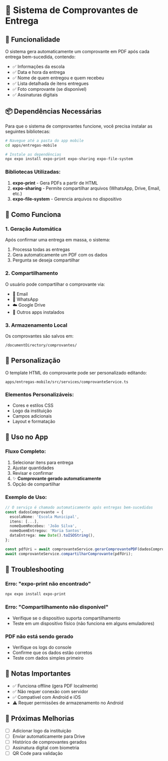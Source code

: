# 📄 Sistema de Comprovantes de Entrega

## 🎯 Funcionalidade

O sistema gera automaticamente um comprovante em PDF após cada entrega bem-sucedida, contendo:

- ✅ Informações da escola
- ✅ Data e hora da entrega
- ✅ Nome de quem entregou e quem recebeu
- ✅ Lista detalhada de itens entregues
- ✅ Foto comprovante (se disponível)
- ✅ Assinaturas digitais

## 📦 Dependências Necessárias

Para que o sistema de comprovantes funcione, você precisa instalar as seguintes bibliotecas:

```bash
# Navegue até a pasta do app mobile
cd apps/entregas-mobile

# Instale as dependências
npx expo install expo-print expo-sharing expo-file-system
```

### Bibliotecas Utilizadas:

1. **expo-print** - Gera PDFs a partir de HTML
2. **expo-sharing** - Permite compartilhar arquivos (WhatsApp, Drive, Email, etc.)
3. **expo-file-system** - Gerencia arquivos no dispositivo

## 🚀 Como Funciona

### 1. Geração Automática
Após confirmar uma entrega em massa, o sistema:
1. Processa todas as entregas
2. Gera automaticamente um PDF com os dados
3. Pergunta se deseja compartilhar

### 2. Compartilhamento
O usuário pode compartilhar o comprovante via:
- 📧 Email
- 💬 WhatsApp
- ☁️ Google Drive
- 📱 Outros apps instalados

### 3. Armazenamento Local
Os comprovantes são salvos em:
```
/documentDirectory/comprovantes/
```

## 🎨 Personalização

O template HTML do comprovante pode ser personalizado editando:
```
apps/entregas-mobile/src/services/comprovanteService.ts
```

### Elementos Personalizáveis:
- Cores e estilos CSS
- Logo da instituição
- Campos adicionais
- Layout e formatação

## 📱 Uso no App

### Fluxo Completo:
1. Selecionar itens para entrega
2. Ajustar quantidades
3. Revisar e confirmar
4. ✨ **Comprovante gerado automaticamente**
5. Opção de compartilhar

### Exemplo de Uso:
```typescript
// O serviço é chamado automaticamente após entregas bem-sucedidas
const dadosComprovante = {
  escolaNome: 'Escola Municipal',
  itens: [...],
  nomeQuemRecebeu: 'João Silva',
  nomeQuemEntregou: 'Maria Santos',
  dataEntrega: new Date().toISOString(),
};

const pdfUri = await comprovanteService.gerarComprovantePDF(dadosComprovante);
await comprovanteService.compartilharComprovante(pdfUri);
```

## 🔧 Troubleshooting

### Erro: "expo-print não encontrado"
```bash
npx expo install expo-print
```

### Erro: "Compartilhamento não disponível"
- Verifique se o dispositivo suporta compartilhamento
- Teste em um dispositivo físico (não funciona em alguns emuladores)

### PDF não está sendo gerado
- Verifique os logs do console
- Confirme que os dados estão corretos
- Teste com dados simples primeiro

## 📝 Notas Importantes

- ✅ Funciona offline (gera PDF localmente)
- ✅ Não requer conexão com servidor
- ✅ Compatível com Android e iOS
- ⚠️ Requer permissões de armazenamento no Android

## 🎯 Próximas Melhorias

- [ ] Adicionar logo da instituição
- [ ] Enviar automaticamente para Drive
- [ ] Histórico de comprovantes gerados
- [ ] Assinatura digital com biometria
- [ ] QR Code para validação
